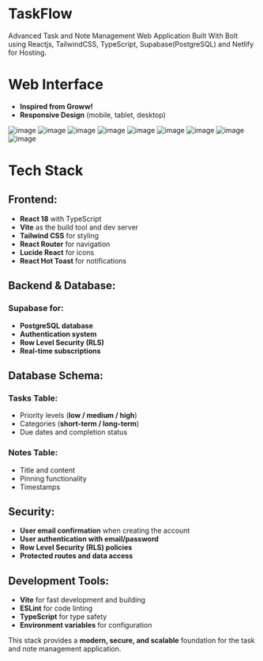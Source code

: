 # TaskFlow
Advanced Task and Note Management Web Application Built With Bolt using Reactjs, TailwindCSS, TypeScript, Supabase(PostgreSQL) and Netlify for Hosting.

# Web Interface
- **Inspired from Groww!**
- **Responsive Design** (mobile, tablet, desktop)

![image](https://github.com/user-attachments/assets/1439de1b-cd0a-4c27-9633-8066e807754b)
![image](https://github.com/user-attachments/assets/3a87dda5-697b-4889-8074-92d4b7fa32a7)
![image](https://github.com/user-attachments/assets/d63015ce-1ac9-44b6-9251-2c7b4e38a329)
![image](https://github.com/user-attachments/assets/0b3611af-d457-4285-806b-6b3a30b814a1)
![image](https://github.com/user-attachments/assets/75a1c54a-fefe-40e8-8205-93b068b48ed8)
![image](https://github.com/user-attachments/assets/0b662544-7ccd-4ff5-ae1f-a601b5e72f34)
![image](https://github.com/user-attachments/assets/89e97cb7-764d-4ccc-8963-24a5f3e0e9a2)
![image](https://github.com/user-attachments/assets/628231ec-1549-46cc-9540-f158c0175e39)
![image](https://github.com/user-attachments/assets/0ae78f11-4a55-4b69-8c53-e23e2a959095)


# Tech Stack

## Frontend:
- **React 18** with TypeScript
- **Vite** as the build tool and dev server
- **Tailwind CSS** for styling
- **React Router** for navigation
- **Lucide React** for icons
- **React Hot Toast** for notifications

## Backend & Database:
### Supabase for:
- **PostgreSQL database**
- **Authentication system**
- **Row Level Security (RLS)**
- **Real-time subscriptions**

## Database Schema:
### Tasks Table:
- Priority levels (**low / medium / high**)
- Categories (**short-term / long-term**)
- Due dates and completion status

### Notes Table:
- Title and content
- Pinning functionality
- Timestamps

## Security:
- **User email confirmation** when creating the account
- **User authentication with email/password**
- **Row Level Security (RLS) policies**
- **Protected routes and data access**

## Development Tools:
- **Vite** for fast development and building
- **ESLint** for code linting
- **TypeScript** for type safety
- **Environment variables** for configuration

This stack provides a **modern, secure, and scalable** foundation for the task and note management application.


